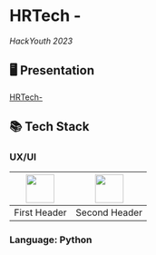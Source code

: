 # HRTech -
*HackYouth 2023*
## 🖥 Presentation
[HRTech-]()
## 📚 Tech Stack
### UX/UI
|<img width= 50 src="https://upload.wikimedia.org/wikipedia/commons/thumb/6/61/HTML5_logo_and_wordmark.svg/1024px-HTML5_logo_and_wordmark.svg.png"> |<img width= 50 src="https://upload.wikimedia.org/wikipedia/commons/d/d5/CSS3_logo_and_wordmark.svg"> |
| ----------------------------------------------------|----------------------------------------------------------------------|
| First Header  | Second Header |
### Language: Python


